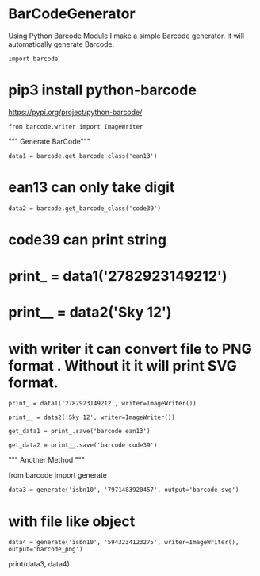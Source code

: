 # BarCodeGenerator

Using Python Barcode Module I make a simple Barcode generator. It will automatically generate Barcode. 

    import barcode
    
# pip3 install python-barcode 

https://pypi.org/project/python-barcode/
    
    from barcode.writer import ImageWriter

""" Generate BarCode"""

    data1 = barcode.get_barcode_class('ean13')

# ean13 can only take digit

    data2 = barcode.get_barcode_class('code39')

# code39 can print string

# print_ = data1('2782923149212')

# print__ = data2('Sky 12')

# with writer it can convert file to PNG format . Without it it will print SVG format.

    print_ = data1('2782923149212', writer=ImageWriter())

    print__ = data2('Sky 12', writer=ImageWriter())

    get_data1 = print_.save('barcode ean13')
  
    get_data2 = print__.save('barcode code39')


""" Another Method """

from barcode import generate

    data3 = generate('isbn10', '7971483920457', output='barcode_svg')

# with file like object

    data4 = generate('isbn10', '5943234123275', writer=ImageWriter(), output='barcode_png')

print(data3, data4)
